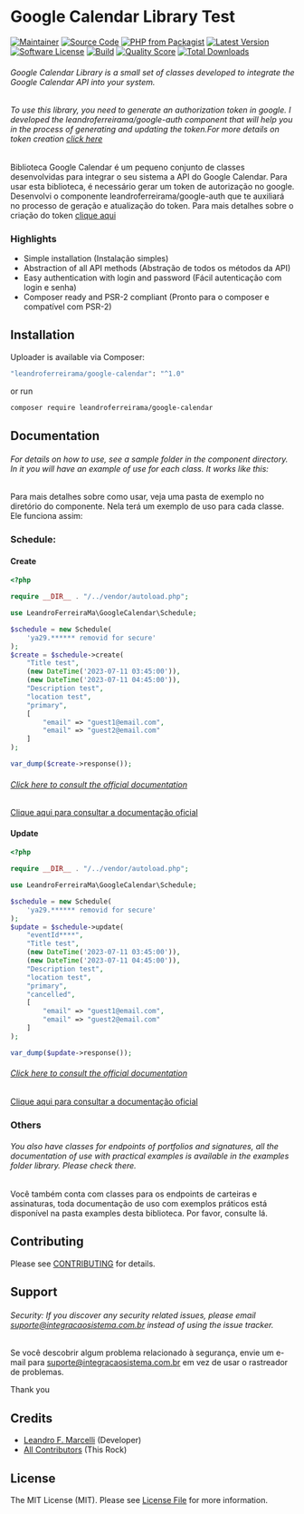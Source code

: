 # Google Calendar Library Test

[![Maintainer](http://img.shields.io/badge/maintainer-@leandroferreirama-blue.svg?style=flat-square)](https://twitter.com/leandroferreirama)
[![Source Code](http://img.shields.io/badge/source-leandroferreirama/google%E2%80%9calendar-blue.svg?style=flat-square)](https://github.com/leandroferreirama/google-calendar)
[![PHP from Packagist](https://img.shields.io/packagist/php-v/leandroferreirama/google-calendar.svg?style=flat-square)](https://packagist.org/packages/leandroferreirama/google-calendar)
[![Latest Version](https://img.shields.io/github/release/leandroferreirama/google-calendar.svg?style=flat-square)](https://github.com/leandroferreirama/google-calendar/releases)
[![Software License](https://img.shields.io/badge/license-MIT-brightgreen.svg?style=flat-square)](LICENSE)
[![Build](https://img.shields.io/scrutinizer/build/g/leandroferreirama/google-calendar.svg?style=flat-square)](https://scrutinizer-ci.com/g/leandroferreirama/google-calendar)
[![Quality Score](https://img.shields.io/scrutinizer/g/leandroferreirama/google-calendar.svg?style=flat-square)](https://scrutinizer-ci.com/g/leandroferreirama/google-calendar)
[![Total Downloads](https://img.shields.io/packagist/dt/leandroferreirama/google-calendar.svg?style=flat-square)](https://packagist.org/packages/cleandroferreirama/google-calendar)

###### Google Calendar Library is a small set of classes developed to integrate the Google Calendar API into your system.
###### To use this library, you need to generate an authorization token in google. I developed the leandroferreirama/google-auth component that will help you in the process of generating and updating the token.For more details on token creation [click here](https://packagist.org/packages/leandroferreirama/google-auth)

Biblioteca Google Calendar é um pequeno conjunto de classes desenvolvidas para integrar o seu sistema a API do Google Calendar.
Para usar esta biblioteca, é necessário gerar um token de autorização no google. Desenvolvi o componente leandroferreirama/google-auth que te auxiliará no processo de geração e atualização do token. Para mais detalhes sobre o criação do token [clique aqui](https://packagist.org/packages/leandroferreirama/google-auth)


### Highlights

- Simple installation (Instalação simples)
- Abstraction of all API methods (Abstração de todos os métodos da API)
- Easy authentication with login and password (Fácil autenticação com login e senha)
- Composer ready and PSR-2 compliant (Pronto para o composer e compatível com PSR-2)

## Installation

Uploader is available via Composer:

```bash
"leandroferreirama/google-calendar": "^1.0"
```

or run

```bash
composer require leandroferreirama/google-calendar
```

## Documentation

###### For details on how to use, see a sample folder in the component directory. In it you will have an example of use for each class. It works like this:

Para mais detalhes sobre como usar, veja uma pasta de exemplo no diretório do componente. Nela terá um exemplo de uso para cada classe. Ele funciona assim:

### Schedule:
#### Create

```php
<?php

require __DIR__ . "/../vendor/autoload.php";

use LeandroFerreiraMa\GoogleCalendar\Schedule;

$schedule = new Schedule(
    'ya29.****** removid for secure'
);
$create = $schedule->create(
    "Title test", 
    (new DateTime('2023-07-11 03:45:00')), 
    (new DateTime('2023-07-11 04:45:00')),
    "Description test",
    "location test",
    "primary",
    [
        "email" => "guest1@email.com",
        "email" => "guest2@email.com"
    ]
);

var_dump($create->response());

```
###### [Click here to consult the official documentation](https://developers.google.com/calendar/api/v3/reference/events/insert?hl=en)
[Clique aqui para consultar a documentação oficial](https://developers.google.com/calendar/api/v3/reference/events/insert?hl=pt-br)


#### Update

```php
<?php

require __DIR__ . "/../vendor/autoload.php";

use LeandroFerreiraMa\GoogleCalendar\Schedule;

$schedule = new Schedule(
    'ya29.****** removid for secure'
);
$update = $schedule->update(
    "eventId****",
    "Title test", 
    (new DateTime('2023-07-11 03:45:00')), 
    (new DateTime('2023-07-11 04:45:00')),
    "Description test",
    "location test",
    "primary",
    "cancelled",
    [
        "email" => "guest1@email.com",
        "email" => "guest2@email.com"
    ]
);

var_dump($update->response());
```
###### [Click here to consult the official documentation](https://developers.google.com/calendar/api/v3/reference/events/update?hl=en)
[Clique aqui para consultar a documentação oficial](https://developers.google.com/calendar/api/v3/reference/events/update?hl=pt-br)

### Others

###### You also have classes for endpoints of portfolios and signatures, all the documentation of use with practical examples is available in the examples folder library. Please check there.

Você também conta com classes para os endpoints de carteiras e assinaturas, toda documentação de uso com exemplos práticos está disponível na pasta examples desta biblioteca. Por favor, consulte lá.

## Contributing

Please see [CONTRIBUTING](https://github.com/leandroferreirama/google-calendar/blob/master/CONTRIBUTING.md) for details.

## Support

###### Security: If you discover any security related issues, please email suporte@integracaosistema.com.br instead of using the issue tracker.

Se você descobrir algum problema relacionado à segurança, envie um e-mail para suporte@integracaosistema.com.br em vez de usar o rastreador de problemas.

Thank you

## Credits

- [Leandro F. Marcelli](https://github.com/leandroferreirama) (Developer)
- [All Contributors](https://github.com/leandroferreirama/google-calendar/contributors) (This Rock)

## License

The MIT License (MIT). Please see [License File](https://github.com/leandroferreirama/google-calendar/blob/master/LICENSE) for more information.